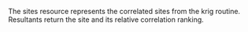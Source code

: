 The sites resource represents the correlated sites from the krig routine. Resultants return the site and its relative correlation ranking.